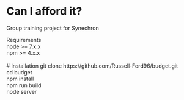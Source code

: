 # Can I afford it?
Group training project for Synechron

<div>
Requirements <br>
node >= 7.x.x <br>
npm >= 4.x.x <br>
</div>
<br>
# Installation
git clone https://github.com/Russell-Ford96/budget.git <br>
cd budget <br>
npm install <br>
npm run build <br>
node server <br>

